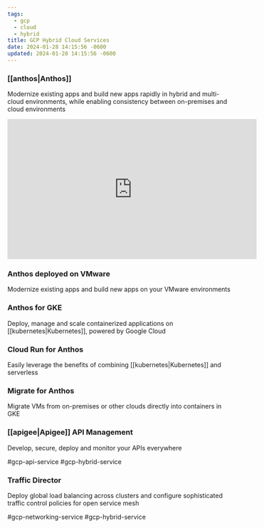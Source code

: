 ```yaml
---
tags:
  - gcp
  - cloud
  - hybrid
title: GCP Hybrid Cloud Services
date: 2024-01-28 14:15:56 -0600
updated: 2024-01-28 14:15:56 -0600
---
```


### [[anthos|Anthos]]
Modernize existing apps and build new apps rapidly in hybrid and multi-cloud environments, while enabling consistency between on-premises and cloud environments

<iframe width="560" height="315" src="https://www.youtube-nocookie.com/embed/Qtwt7QcW4J8?si=DCU-oRLFtq8U6zVi" title="YouTube video player" frameborder="0" allow="accelerometer; autoplay; clipboard-write; encrypted-media; gyroscope; picture-in-picture; web-share" allowfullscreen></iframe>

### Anthos deployed on VMware
Modernize existing apps and build new apps on your VMware environments

### Anthos for GKE
Deploy, manage and scale containerized applications on [[kubernetes|Kubernetes]], powered by Google Cloud

### Cloud Run for Anthos
Easily leverage the benefits of combining [[kubernetes|Kubernetes]] and serverless

### Migrate for Anthos
Migrate VMs from on-premises or other clouds directly into containers in GKE

### [[apigee|Apigee]] API Management
Develop, secure, deploy and monitor your APIs everywhere  

#gcp-api-service #gcp-hybrid-service

### Traffic Director
Deploy global load balancing across clusters and configure sophisticated traffic control policies for open service mesh  

#gcp-networking-service #gcp-hybrid-service
